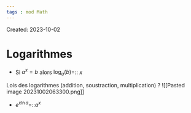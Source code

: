 ```yaml
---
tags : mod Math
---
```

Created: 2023-10-02
# Logarithmes
- Si $a^{x}=b$ alors $\log_{a}(b)=$:: $x$
<!--SR:!2024-01-01,40,308-->

Lois des logarithmes (addition, soustraction, multiplication)
?
![[Pasted image 20231002063300.png]]
<!--SR:!2023-12-06,12,234-->

- $e^{x\ln a}$=::$a^{x}$
<!--SR:!2023-12-27,35,270-->
